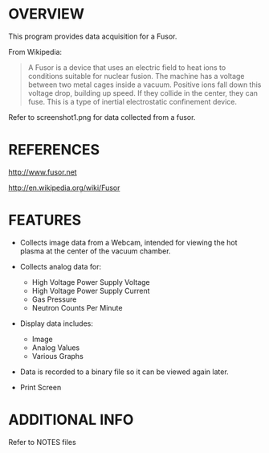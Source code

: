 # OVERVIEW

This program provides data acquisition for a Fusor.

From Wikipedia: 
> A Fusor is a device that uses an electric field to heat ions to 
> conditions suitable for nuclear fusion. The machine has a voltage 
> between two metal cages inside a vacuum. Positive ions fall down 
> this voltage drop, building up speed. If they collide in the center, 
> they can fuse. This is a type of inertial electrostatic confinement device.

Refer to screenshot1.png for data collected from a fusor.

# REFERENCES

http://www.fusor.net

http://en.wikipedia.org/wiki/Fusor

# FEATURES

* Collects image data from a Webcam, intended for viewing the hot plasma at the center of the vacuum chamber.

* Collects analog data for:
  * High Voltage Power Supply Voltage
  * High Voltage Power Supply Current
  * Gas Pressure
  * Neutron Counts Per Minute

* Display data includes:
  * Image
  * Analog Values
  * Various Graphs

* Data is recorded to a binary file so it can be viewed again later.

* Print Screen

# ADDITIONAL INFO

Refer to NOTES files
